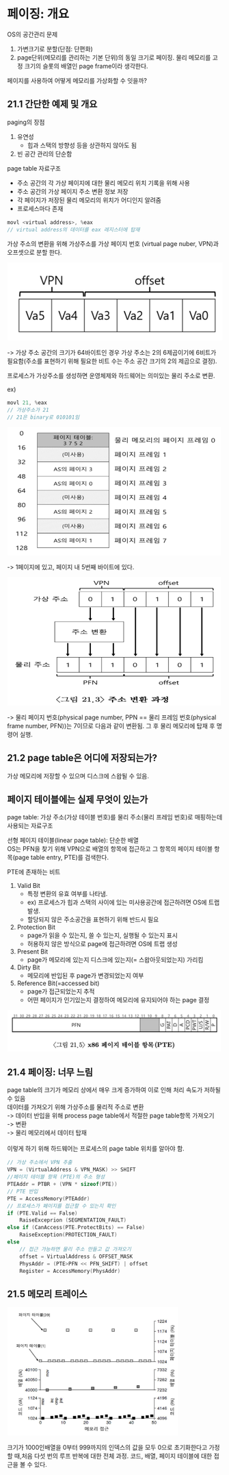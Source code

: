 # 페이징: 개요

OS의 공간관리 문제<br>
1. 가변크기로 분할(단점: 단편화)
2. page단위(메모리를 관리하는 기본 단위)의 동일 크기로 페이징. 물리 메모리를 고정 크기의 슬롯의 배열인 page frame이라 생각한다.

페이지를 사용하여 어떻게 메모리를 가상화할 수 잇을까?

## 21.1 간단한 예제 및 개요
paging의 장점 <br>
1. 유연성
	- 힙과 스택의 방향성 등을 상관하지 않아도 됨
2. 빈 공간 관리의 단순함

page table 자료구조 <br>
- 주소 공간의 각 가상 페이지에 대한 물리 메모리 위치 기록을 위해 사용
- 주소 공간의 가상 페이지 주소 변환 정보 저장
- 각 페이지가 저장된 물리 메모리의 위치가 어디인지 알려줌
- 프로세스마다 존재

```c
movl <virtual address>, %eax
// virtual address의 데이터를 eax 레지스터에 탑재
```
가상 주소의 변환을 위해 가상주소를 가상 페이지 번호 (virtual page nuber, VPN)과 오프셋으로 분할 한다. <br>

<img src="image/img1.png">

-> 가상 주소 공간의 크기가 64바이트인 경우 가상 주소는 2의 6제곱이기에 6비트가 필요함(주소를 표현하기 위해 필요한 비트 수는 주소 공간 크기의 2의 제곱으로 결정). <br>

프로세스가 가상주소를 생성하면 운영체제와 하드웨어는 의미있는 물리 주소로 변환. <br>

ex)
```c
movl 21, %eax
// 가상주소가 21
// 21은 binary로 010101임
```
<img src="image/img2.png" width="500" height="300">

-> 1페이지에 있고, 페이지 내 5번째 바이트에 있다. <br>

<img src="image/img3.png" width="500" height="300">

-> 물리 페이지 번호(physical page number, PPN == 물리 프레임 번호(physical frame number, PFN))는 7이므로 다음과 같이 변환됨. 그 후 물리 메모리에 탑재 후 명령어 실행.

## 21.2 page table은 어디에 저장되는가?
가상 메모리에 저장할 수 있으며 디스크에 스왑될 수 있음.

## 페이지 테이블에는 실제 무엇이 있는가
page table: 가상 주소(가상 테이블 번호)를 물리 주소(물리 프레임 번호)로 매핑하는데 사용되는 자료구조 <br>

선형 페이지 테이블(linear page table): 단순한 배열 <br>
OS는 PFN을 찾기 위해 VPN으로 배열의 항목에 접근하고 그 항목의 페이지 테이블 항목(page table entry, PTE)를 검색한다. <br>

PTE에 존재하는 비트 <br>
1. Valid Bit
	- 특정 변환의 유효 여부를 나타냄.
	- ex) 프로세스가 힙과 스택의 사이에 있는 미사용공간에 접근하려면 OS에 트랩 발생.
	- 할당되지 않은 주소공간을 표현하기 위해 반드시 필요
2. Protection Bit
	- page가 읽을 수 있는지, 쓸 수 있는지, 실행될 수 있는지 표시
	- 허용하지 않은 방식으로 page에 접근하려면 OS에 트랩 생성
3. Present Bit
	- page가 메모리에 있는지 디스크에 있는지(= 스왑아웃되었는지) 가리킴
4. Dirty Bit
	- 메모리에 반입된 후 page가 변경되었는지 여부
5. Reference Bit(=accessed bit)
	- page가 접근되었는지 추적
	- 어떤 페이지가 인기있는지 결정하여 메모리에 유지되어야 하는 page 결정

<img src="image/img4.png" width="500">

## 21.4 페이징: 너무 느림
page table의 크기가 메모리 상에서 매우 크게 증가하여 이로 인해 처리 속도가 저하될 수 있음 <br>
데이터를 가져오기 위해 가상주소를 물리적 주소로 변환 <br>
-> 데이터 반입을 위해 process page table에서 적절한 page table항목 가져오기 <br>
-> 변환 <br>
-> 물리 메모리에서 데이터 탑재 <br>
<br>
이렇게 하기 위해 하드웨어는 프로세스의 page table 위치를 알아야 함. <br>

```c
// 가상 주소에서 VPN 추출
VPN = (VirtualAddress & VPN_MASK) >> SHIFT
//페이지 테이블 항목 (PTE)의 주소 형성
PTEAddr = PTBR + (VPN * sizeof(PTE))
// PTE 반입
PTE = AccessMemory(PTEAddr)
// 프로세스가 페이지를 접근할 수 있는지 확인
if (PTE.Valid == False)
	RaiseExceprion (SEGMENTATION_FAULT)
else if (CanAccess(PTE.ProtectBits) == False)
	RaiseException(PROTECTION_FAULT)
else
	// 접근 가능하면 물리 주소 만들고 값 가져오기
	offset = VirtualAddress & OFFSET_MASK
	PhysAddr = (PTE>PFN << PFN_SHIFT) | offset
	Register = AccessMemory(PhysAddr)
```

## 21.5 메모리 트레이스
<img src="image/img5.png" width="400" height="300">

크기가 1000인배열을 0부터 999까지의 인덱스의 값을 모두 0으로 초기화한다고 가정할 때,처음 다섯 번의 루프 반복에 대한 전체 과정. 코드, 배열, 페이지 테이블에 대한 접근을 볼 수 있다.